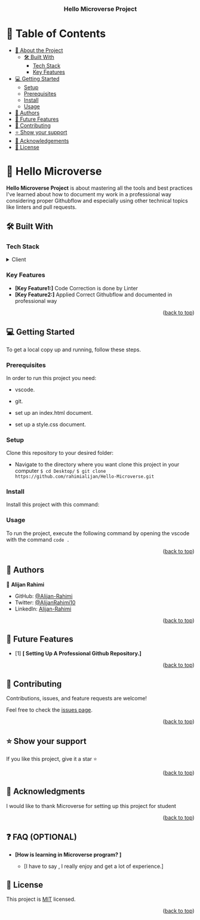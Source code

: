 <a name="readme-top"></a>

<!--
HOW TO USE:
This is an example of how you may give instructions on setting up your project locally.

Modify this file to match your project and remove sections that don't apply.

REQUIRED SECTIONS:
- Table of Contents
- About the Project
  - Built With
  - Live Demo
- Getting Started
- Authors
- Future Features
- Contributing
- Show your support
- Acknowledgements
- License

OPTIONAL SECTIONS:
- FAQ

After you're finished please remove all the comments and instructions!
-->

<div align="center">


  <h3><b>Hello Microverse Project</b></h3>

</div>

<!-- TABLE OF CONTENTS -->

# 📗 Table of Contents

- [📖 About the Project](#about-project)
  - [🛠 Built With](#built-with)
    - [Tech Stack](#tech-stack)
    - [Key Features](#key-features)
- [💻 Getting Started](#getting-started)
  - [Setup](#setup)
  - [Prerequisites](#prerequisites)
  - [Install](#install)
  - [Usage](#usage)
- [👥 Authors](#authors)
- [🔭 Future Features](#future-features)
- [🤝 Contributing](#contributing)
- [⭐️ Show your support](#support)
- [🙏 Acknowledgements](#acknowledgements)
- [📝 License](#license)

<!-- PROJECT DESCRIPTION -->

# 📖 Hello Microverse <a name="about-project"></a>

**Hello Microverse Project** is about mastering all the tools and best practices I've learned about how to document my work in a professional way considering proper Githubflow and especially using other technical topics like linters and pull requests.




## 🛠 Built With <a name="built-with"></a>

### Tech Stack <a name="tech-stack"></a>

<details>
  <summary>Client</summary>
  <ul>
    <li><a href="https://git-scm.com/">HTML and CSS</a></li>
  </ul>
</details>
<!-- Features -->

### Key Features <a name="key-features"></a>

- **[Key Feature1:]**  Code Correction is done by Linter
- **[Key Feature2:]**  Applied Correct Githubflow and documented in professional way

<p align="right">(<a href="#readme-top">back to top</a>)</p>

<!-- GETTING STARTED -->

## 💻 Getting Started <a name="getting-started"></a>

To get a local copy up and running, follow these steps.

### Prerequisites

In order to run this project you need:

- vscode.

- git.

- set up an index.html document.
- set up a style.css document.

### Setup

Clone this repository to your desired folder:
- Navigate to the directory where you want clone this project in your computer
`$ cd Desktop/`
`$ git clone https://github.com/rahimialijan/Hello-Microverse.git`

### Install

Install this project with this command:

### Usage

To run the project, execute the following command by opening the vscode with the command `code .`

<p align="right">(<a href="#readme-top">back to top</a>)</p>

<!-- AUTHORS -->

## 👥 Authors <a name="authors"></a>

👤 **Alijan Rahimi**

- GitHub: [@Alijan-Rahimi](https://github.com/rahimialijan)
- Twitter: [@AlijanRahimi10](https://twitter.com/AlijanRahimi10)
- LinkedIn: [Alijan-Rahimi](https://www.linkedin.com/in/alijan-rahimi-18389ab3)


<p align="right">(<a href="#readme-top">back to top</a>)</p>

## 🔭 Future Features <a name="future-features"></a>

- [1] **[ Setting Up A Professional Github Repository.]**


<p align="right">(<a href="#readme-top">back to top</a>)</p>

<!-- CONTRIBUTING -->

## 🤝 Contributing <a name="contributing"></a>

Contributions, issues, and feature requests are welcome!

Feel free to check the [issues page](../../issues/).

<p align="right">(<a href="#readme-top">back to top</a>)</p>

<!-- SUPPORT -->

## ⭐️ Show your support <a name="support"></a>

 If you like this project, give it a star ⭐

<p align="right">(<a href="#readme-top">back to top</a>)</p>

<!-- ACKNOWLEDGEMENTS -->

## 🙏 Acknowledgments <a name="acknowledgements"></a>

I would like to thank Microverse for setting up this project for student

<p align="right">(<a href="#readme-top">back to top</a>)</p>

## ❓ FAQ (OPTIONAL) <a name="faq"></a>


- **[How is learning in Microverse program? ]**

  - [I have to say , I really enjoy and get a lot of experience.]

<!-- LICENSE -->

## 📝 License <a name="license"></a>

This project is [MIT](./MIT.md) licensed.

<p align="right">(<a href="#readme-top">back to top</a>)</p>